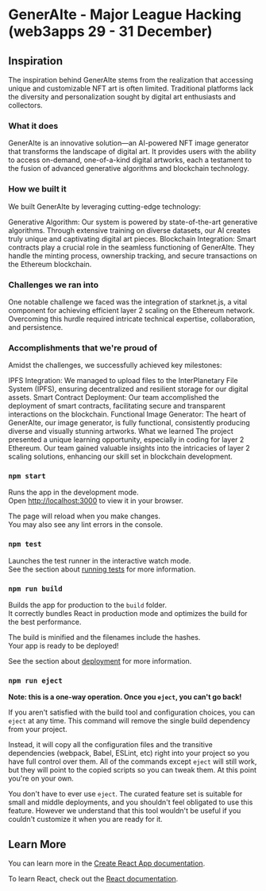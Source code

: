# GenerAIte - Major League Hacking (web3apps 29 - 31 December)

## Inspiration
The inspiration behind GenerAIte stems from the realization that accessing unique and customizable NFT art is often limited. Traditional platforms lack the diversity and personalization sought by digital art enthusiasts and collectors.

### What it does
GenerAIte is an innovative solution—an AI-powered NFT image generator that transforms the landscape of digital art. It provides users with the ability to access on-demand, one-of-a-kind digital artworks, each a testament to the fusion of advanced generative algorithms and blockchain technology.

### How we built it
We built GenerAIte by leveraging cutting-edge technology:

Generative Algorithm: Our system is powered by state-of-the-art generative algorithms. Through extensive training on diverse datasets, our AI creates truly unique and captivating digital art pieces. Blockchain Integration: Smart contracts play a crucial role in the seamless functioning of GenerAIte. They handle the minting process, ownership tracking, and secure transactions on the Ethereum blockchain.

### Challenges we ran into
One notable challenge we faced was the integration of starknet.js, a vital component for achieving efficient layer 2 scaling on the Ethereum network. Overcoming this hurdle required intricate technical expertise, collaboration, and persistence.

### Accomplishments that we're proud of
Amidst the challenges, we successfully achieved key milestones:

IPFS Integration: We managed to upload files to the InterPlanetary File System (IPFS), ensuring decentralized and resilient storage for our digital assets. Smart Contract Deployment: Our team accomplished the deployment of smart contracts, facilitating secure and transparent interactions on the blockchain. Functional Image Generator: The heart of GenerAIte, our image generator, is fully functional, consistently producing diverse and visually stunning artworks. What we learned The project presented a unique learning opportunity, especially in coding for layer 2 Ethereum. Our team gained valuable insights into the intricacies of layer 2 scaling solutions, enhancing our skill set in blockchain development.

### `npm start`

Runs the app in the development mode.\
Open [http://localhost:3000](http://localhost:3000) to view it in your browser.

The page will reload when you make changes.\
You may also see any lint errors in the console.

### `npm test`

Launches the test runner in the interactive watch mode.\
See the section about [running tests](https://facebook.github.io/create-react-app/docs/running-tests) for more information.

### `npm run build`

Builds the app for production to the `build` folder.\
It correctly bundles React in production mode and optimizes the build for the best performance.

The build is minified and the filenames include the hashes.\
Your app is ready to be deployed!

See the section about [deployment](https://facebook.github.io/create-react-app/docs/deployment) for more information.

### `npm run eject`

**Note: this is a one-way operation. Once you `eject`, you can't go back!**

If you aren't satisfied with the build tool and configuration choices, you can `eject` at any time. This command will remove the single build dependency from your project.

Instead, it will copy all the configuration files and the transitive dependencies (webpack, Babel, ESLint, etc) right into your project so you have full control over them. All of the commands except `eject` will still work, but they will point to the copied scripts so you can tweak them. At this point you're on your own.

You don't have to ever use `eject`. The curated feature set is suitable for small and middle deployments, and you shouldn't feel obligated to use this feature. However we understand that this tool wouldn't be useful if you couldn't customize it when you are ready for it.

## Learn More

You can learn more in the [Create React App documentation](https://facebook.github.io/create-react-app/docs/getting-started).

To learn React, check out the [React documentation](https://reactjs.org/).


